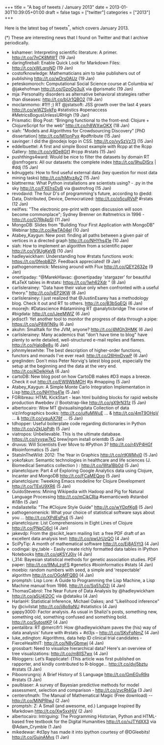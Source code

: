 +++
title = "A bag of tweets / January 2013"
date = 2013-01-30T10:39:05+01:00
draft = false
tags = ["twitter"]
categories = ["2013"]
+++

Here is the latest bag of tweets<sup>\*</sup>, which covers January 2013.

<!--more-->

(\*) These are interesting news that I found on Twitter and that I archive periodically.

- kshameer: Interpreting scientific literature: A primer. <http://t.co/7nCK8MWT> (19 Jan)
- daringfireball: Enable Quick Look for Markdown Files: <http://t.co/xWLqroND> (19 Jan)
- costofknowledge: Mathematicians aim to take publishers out of publishing <http://t.co/wDrs0AUz> (19 Jan)
- peteskomoroch: Computational Social Science course at Columbia w/ @jakehofman <http://t.co/GzoOg3uX> via @prismatic (19 Jan)
- mja: Personality disorders as alternative behavioral strategies rather than diseases: <http://t.co/bUr1QBO2> (19 Jan)
- moclanmomo: #1!!! ;) RT @jstatsoft: JSS growth over the last 4 years <http://t.co/wWZSvkFp> #statistics #openaccess #MetricsBogusUnlessURHigh (19 Jan)
- Prismatic: Blog Post: “Bringing functional to the front-end: Clojure + ClojureScript for the web” <http://t.co/h8WXwOKX> (18 Jan)
- siah: "Models and Algorithms for Crowdsourcing Discovery" [PhD dissertation] <http://t.co/Ml1onPyx> #pdftribute (15 Jan)
- savinger: I did the @nodejs logo in CSS. <http://t.co/vySzVz73> (15 Jan)
- eddelbuettel: A first and simple Boost example with Rcpp at the Rcpp Gallery: <http://t.co/y9De8Gt1> #rcpp #rstats (15 Jan)
- pushthings4ward: Would be nice to filter the datasets by domain RT @smfrogers: All our datasets: the complete index <http://t.co/9huDlSrx> | #ddj (15 Jan)
- kdnuggets: How to find useful external data (key question for most data mining tasks) <http://t.co/hMtvzAy2> (15 Jan)
- blattnerma: What Python installations are scientists using? - .py in the sky <http://t.co/FXEhsDyB> via @astrofrog (15 Jan)
- revodavid: The four D's of programming's future, according to @edd: Data, Distributed, Device, Democratized: <http://t.co/q5cuRVsP> #rstats (12 Jan)
- neilfws: "The electronic pre-print with open discussion will soon become commonplace"; Sydney Brenner on #altmetrics in 1996 - <http://t.co/O7Rk4pSI> (11 Jan)
- MongoDB: Slides from "Building Your First Application with MongoDB" Webinar <http://t.co/AwTA04el> (10 Jan)
- Atabey_Kaygun: New post: finding all paths between a given pair of vertices in a directed graph <http://t.co/NHYhs41e> (10 Jan)
- siah: How to implement an algorithm from a scientific paper <http://t.co/V9UgKeVB> (10 Jan)
- hadleywickham: Understanding how #rstats functions work: <https://t.co/0feobBZP>. Feedback appreciated! (9 Jan)
- pathogenomenick: Messing around with Flux <http://t.co/QEY2632e> (9 Jan)
- onertipaday: “@MarekHlavac: @onertipaday 'stargazer' for beautiful #LaTeX tables in #rstats: <https://t.co/1wh62Xdr> " (8 Jan)
- carlislerainey: "Data have their value only when confronted with a useful theory." <http://t.co/ivEP2IKW> (8 Jan)
- carlislerainey: I just realized that @JustinEsarey has a methodology blog. Check it out and RT to others. <http://t.co/B3bSqEQi> (6 Jan)
- moorejh: #Datascience #datamining RT @analyticbridge The curse of #bigdata: <http://t.co/iJeeMWlZ> (6 Jan)
- jedisct1: Yet another tool to monitor the progress of data through a pipe: <https://t.co/uP8W1N9u> (6 Jan)
- akuhn: Smalltalk for the JVM, anyone? <http://t.co/4MGh3HMK> (6 Jan)
- carlislerainey: Many academics that "don't have time to blog" have plenty to write detailed, well-structured e-mail replies and flames. <http://t.co/HaloBe8u> (6 Jan)
- johnmyleswhite: The best description of higher-order functions, functors and monads I've ever read: <http://t.co/26HmDvwP> (6 Jan)
- greglinden: Don't miss Peter Norvig's latest blog post, especially the setup at the beginning and the data at the very end. <http://t.co/ADelkHxA> (6 Jan)
- cartoDB: New blog post on how CartoDB makes #D3 maps a breeze. Check it out <http://t.co/EW9WbMOH> #js #mapping (5 Jan)
- Atabey_Kaygun: A Simple Monte Carlo Integration Implementation in Lisp <http://t.co/NHYhs41e> (5 Jan)
- FGRibreau: HTML KickStart - lean html building blocks for rapid website production #webdev // Bootstrap-like <http://t.co/gX9rN31z> (5 Jan)
- albertocairo: Wow MT @visualisingdata Collection of data viz/infographics books: <http://t.co/ulfuMWuE> … & <http://t.co/4mT9OHqV> … & <http://t.co/yquAX78f> … (5 Jan)
- tdhopper: Useful boilerplate code regarding dictionaries in Python <http://t.co/v2kUpPdh> (5 Jan)
- viatropos: Unbelievable. This is the ultimate database. <https://t.co/ryvsw7kC> brew|npm install orientdb (5 Jan)
- druvus: Will Scientists Ever Move to #Python 3? <http://t.co/r4VP4HGf> #bioinformatics (5 Jan)
- StatsInTheWild: 2012: The Year in Graphics <http://t.co/rtKWMvj0> (5 Jan)
- yokofakun: Semantic technologies in healthcare and life sciences (J. Biomedical Sematics collection ) : <http://t.co/Wta1Bb0d> (5 Jan)
- planetclojure: Part 4 of Exploring Google Analytics data using Clojure, Incanter and MongoDB <http://t.co/FCaMEQqg> (5 Jan)
- planetclojure: Tweeking Emacs modeline for Clojure Development <http://t.co/TExU9XR6> (5 Jan)
- GuidoStevens: Mining Wikipedia with Hadoop and Pig for Natural Language Processing <http://t.co/mCikCRia> #semanticweb #stanbol #i18n (5 Jan)
- mdallastella: "The #Clojure Style Guide" <http://t.co/wYDpfKg8> (5 Jan)
- pathogenomenick: What your choice of statistical software says about you … <http://t.co/XPdEsPx4> (5 Jan)
- planetclojure: List Comprehensions in Eight Lines of Clojure <http://t.co/PNpCj6cI> (4 Jan)
- jakevdp: From the @scikit_learn mailing list: a free PDF draft of an excellent data analysis text: <http://t.co/pwUrUzQO> (4 Jan)
- SciPyTip: A month of mathematical software <http://t.co/Ej8A5Yt3> (4 Jan)
- codingai: ipy_table - Easily create richly formatted data tables in IPython Notebooks <http://t.co/qKSYJ0iv> (4 Jan)
- i_314: Bayesian statistical methods for
  genetic association studies. PDF paper: <http://t.co/9MuLzgFS> #genetics #bioinformatics #stats (4 Jan)
- moebio: random numbers with seed, a simple and 'respectable' algorithm <http://t.co/OGoMFQB0> (4 Jan)
- promptsh: Lisp Lore: A Guide to Programming the Lisp Machine, a Lisp Machine manual from 1986. <http://t.co/Sq51uD2i> (4 Jan)
- ThomasCabrol: The Near Future of Data Analysis by @hadleywickham <http://t.co/a5U4I2OC> via @dataiku (4 Jan)
- HarlanH: Statistical Inference, Michael Oakes; and “Likelihood inference” by @civilstat <http://t.co/ij8p9aNU> #statistics (4 Jan)
- gappy3000: Factor analysis. As usual in Shalizi's posts, something new, something old, something confused and something bold. <http://t.co/SutostKP> (4 Jan)
- pentalibra: RT @mercifr1: How @hadleywickham paves the (his) way of data analysis' future with #rstats + #d3js – <http://t.co/SKvFqNmZ> (4 Jan)
- luke_edington: Algorithms, data help ID clinical trial candidates - FierceHealthIT: <http://t.co/N8vGbmwj> (4 Jan)
- grossbart: Need to visualize hierarchical data? Here's an overview of tree visualizations: <http://t.co/m8IIS7wx> (4 Jan)
- Rbloggers: Let’s Rapplicate!: (This article was first published on rapporter, and kindly contributed to R-blogge... <http://t.co/dvj5bztu> #rstats (3 Jan)
- Piboonrungroj: A Brief History of S Language <http://t.co/GmEGvR9q> #rstats (3 Jan)
- paulblaser: A survey of Bayesian predictive methods for model assessment, selection and comparison - <http://t.co/zvcRt4Ga> (3 Jan)
- centerofmath: The Manual of Mathematical Magic (Free download) -- <http://t.co/MiNPRIwJ> (2 Jan)
- promptsh: Z: A Small (and awesome, ed.) Language Inspired By Markdown <http://t.co/Xw5xxHjV> (2 Jan)
- albertocairo: Intriguing: The Programming Historian, Python and HTML-based free textbook for the Digital Humanities <http://t.co/vJTYdXX3> via @Adam_Crymble (1 Jan)
- mikedewar: #d3py has made it into ipython courtesy of @DGleebits! <http://t.co/GujnAMvs> (1 Jan)
